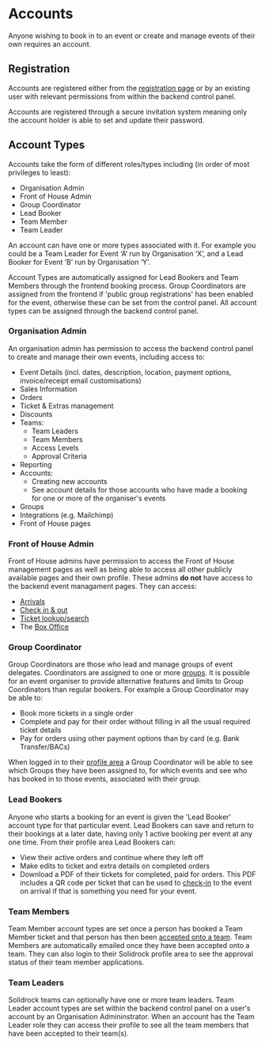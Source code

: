 # Accounts

Anyone wishing to book in to an event or create and manage events of their own requires an account.

## Registration

Accounts are registered either from the [registration page](https://events.solidrock.io/admin/register) or by an existing user with relevant permissions from within the backend control panel.

Accounts are registered through a secure invitation system meaning only the account holder is able to set and update their password.

## Account Types

Accounts take the form of different roles/types including (in order of most privileges to least):

- Organisation Admin
- Front of House Admin
- Group Coordinator
- Lead Booker
- Team Member
- Team Leader

An account can have one or more types associated with it. For example you could be a Team Leader for Event ‘A’ run by Organisation ‘X’, and a Lead Booker for Event ‘B’ run by Organisation ‘Y’.

Account Types are automatically assigned for Lead Bookers and Team Members through the frontend booking process. Group Coordinators are assigned from the frontend if 'public group registrations' has been enabled for the event, otherwise these can be set from the control panel. All account types can be assigned through the backend control panel.

### Organisation Admin

An organisation admin has permission to access the backend control panel to create and manage their own events, including access to:

- Event Details (incl. dates, description, location, payment options, invoice/receipt email customisations)
- Sales Information
- Orders
- Ticket & Extras management
- Discounts
- Teams:
  - Team Leaders
  - Team Members
  - Access Levels
  - Approval Criteria
- Reporting
- Accounts:
  - Creating new accounts
  - See account details for those accounts who have made a booking for one or more of the organiser's events
- Groups
- Integrations (e.g. Mailchimp)
- Front of House pages

### Front of House Admin

Front of House admins have permission to access the Front of House management pages as well as being able to access all other publicly available pages and their own profile. These admins **do not** have access to the backend event managament pages.
They can access:

- [Arrivals](/guide/front-of-house/arrivals)
- [Check in & out](/guide/front-of-house/check-in-out)
- [Ticket lookup/search](/guide/front-of-house/search)
- The [Box Office](/guide/front-of-house/box-office)

### Group Coordinator

Group Coordinators are those who lead and manage groups of event delegates. Coordinators are assigned to one or more [groups](/guide/groups.md). It is possible for an event organiser to provide alternative features and limits to Group Coordinators than regular bookers. For example a Group Coordinator may be able to:

- Book more tickets in a single order
- Complete and pay for their order without filling in all the usual required ticket details
- Pay for orders using other payment options than by card (e.g. Bank Transfer/BACs)

When logged in to their [profile area](https://events.solidrock.io/admin/profile) a Group Coordinator will be able to see which Groups they have been assigned to, for which events and see who has booked in to those events, associated with their group.

### Lead Bookers

Anyone who starts a booking for an event is given the 'Lead Booker' account type for that particular event. Lead Bookers can save and return to their bookings at a later date, having only 1 active booking per event at any one time. From their profile area Lead Bookers can:

- View their active orders and continue where they left off
- Make edits to ticket and extra details on completed orders
- Download a PDF of their tickets for completed, paid for orders. This PDF includes a QR code per ticket that can be used to [check-in](/guide/check-in.md) to the event on arrival if that is something you need for your event.

### Team Members

Team Member account types are set once a person has booked a Team Member ticket and that person has then been [accepted onto a team](/guide/teams/approval.md). Team Members are automatically emailed once they have been accepted onto a team. They can also login to their Solidrock profile area to see the approval status of their team member applications.

### Team Leaders

Solidrock teams can optionally have one or more team leaders. Team Leader account types are set within the backend control panel on a user's account by an Organisation Admininstrator. When an account has the Team Leader role they can access their profile to see all the team members that have been accepted to their team(s).
